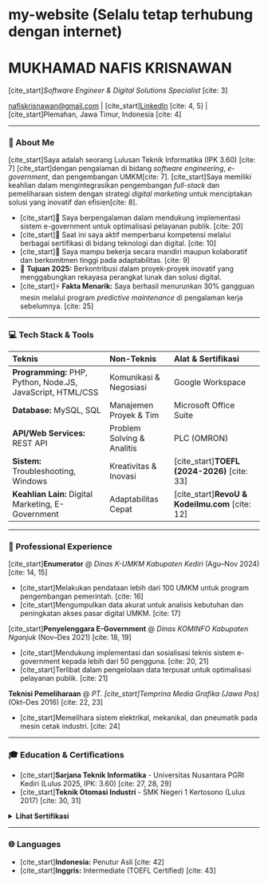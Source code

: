 # my-website (Selalu tetap terhubung dengan internet)
# MUKHAMAD NAFIS KRISNAWAN

[cite_start]*Software Engineer & Digital Solutions Specialist* [cite: 3]

[nafiskrisnawan@gmail.com](mailto:nafiskrisnawan@gmail.com) | [cite_start][LinkedIn](https://linkedin.com/in/mukhamad-nafis-krisnawan) [cite: 4, 5] | [cite_start]Plemahan, Jawa Timur, Indonesia [cite: 4]

---

### 👋 About Me

[cite_start]Saya adalah seorang Lulusan Teknik Informatika (IPK 3.60) [cite: 7] [cite_start]dengan pengalaman di bidang *software engineering*, *e-government*, dan pengembangan UMKM[cite: 7]. [cite_start]Saya memiliki keahlian dalam mengintegrasikan pengembangan *full-stack* dan pemeliharaan sistem dengan strategi *digital marketing* untuk menciptakan solusi yang inovatif dan efisien[cite: 8].

- [cite_start]🔭 Saya berpengalaman dalam mendukung implementasi sistem e-government untuk optimalisasi pelayanan publik. [cite: 20]
- [cite_start]🌱 Saat ini saya aktif memperbarui kompetensi melalui berbagai sertifikasi di bidang teknologi dan digital. [cite: 10]
- [cite_start]👯 Saya mampu bekerja secara mandiri maupun kolaboratif dan berkomitmen tinggi pada adaptabilitas. [cite: 9]
- 🥅 **Tujuan 2025:** Berkontribusi dalam proyek-proyek inovatif yang menggabungkan rekayasa perangkat lunak dan solusi digital.
- [cite_start]⚡ **Fakta Menarik:** Saya berhasil menurunkan 30% gangguan mesin melalui program *predictive maintenance* di pengalaman kerja sebelumnya. [cite: 25]

---

### 💻 Tech Stack & Tools

| Teknis | Non-Teknis | Alat & Sertifikasi |
| :--- | :--- | :--- |
| **Programming:** PHP, Python, Node.JS, JavaScript, HTML/CSS | Komunikasi & Negosiasi | Google Workspace |
| **Database:** MySQL, SQL | Manajemen Proyek & Tim | Microsoft Office Suite |
| **API/Web Services:** REST API | Problem Solving & Analitis | PLC (OMRON) |
| **Sistem:** Troubleshooting, Windows | Kreativitas & Inovasi | [cite_start]**TOEFL (2024-2026)** [cite: 33] |
| **Keahlian Lain:** Digital Marketing, E-Government | Adaptabilitas Cepat | [cite_start]**RevoU & Kodeilmu.com** [cite: 12] |

---

### 🚀 Professional Experience

[cite_start]**Enumerator** @ *Dinas K-UMKM Kabupaten Kediri* (Agu–Nov 2024) [cite: 14, 15]
- [cite_start]Melakukan pendataan lebih dari 100 UMKM untuk program pengembangan pemerintah. [cite: 16]
- [cite_start]Mengumpulkan data akurat untuk analisis kebutuhan dan peningkatan akses pasar digital UMKM. [cite: 17]

[cite_start]**Penyelenggara E-Government** @ *Dinas KOMINFO Kabupaten Nganjuk* (Nov–Des 2021) [cite: 18, 19]
- [cite_start]Mendukung implementasi dan sosialisasi teknis sistem e-government kepada lebih dari 50 pengguna. [cite: 20, 21]
- [cite_start]Terlibat dalam pengelolaan data terpusat untuk optimalisasi pelayanan publik. [cite: 21]

**Teknisi Pemeliharaan** @ *PT. [cite_start]Temprina Media Grafika (Jawa Pos)* (Okt–Des 2016) [cite: 22, 23]
- [cite_start]Memelihara sistem elektrikal, mekanikal, dan pneumatik pada mesin cetak industri. [cite: 24]

---

### 🎓 Education & Certifications

- [cite_start]**Sarjana Teknik Informatika** - Universitas Nusantara PGRI Kediri (Lulus 2025, IPK: 3.60) [cite: 27, 28, 29]
- [cite_start]**Teknik Otomasi Industri** - SMK Negeri 1 Kertosono (Lulus 2017) [cite: 30, 31]

<details>
<summary><strong>Lihat Sertifikasi</strong></summary>

- [cite_start]**Software Engineering Fundamental** - RevoU (2024) [cite: 34]
- [cite_start]**Digital Marketing Mini Course** - RevoU (2024) [cite: 35]
- [cite_start]**Pemrograman Python** - Kodeilmu.com (2024) [cite: 36]
- [cite_start]**TOEFL Certificate (2024-2026)** - Central Course [cite: 33]
</details>

---

### 🌐 Languages

- [cite_start]**Indonesia:** Penutur Asli [cite: 42]
- [cite_start]**Inggris:** Intermediate (TOEFL Certified) [cite: 43]
